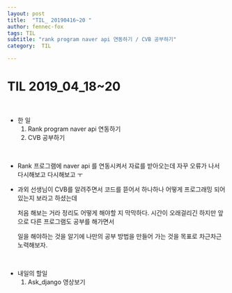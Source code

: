 ```yaml
---
layout: post
title:  "TIL_ 20190416~20 "
author: fennec-fox
tags: TIL
subtitle: "rank program naver api 연동하기 / CVB 공부하기"
category:  TIL

---
```




# TIL 2019_04_18~20

<br>

- 한 일
  1. Rank program naver api 연동하기
  2. CVB 공부하기

<br>

- Rank 프로그램에 naver api 를 연동시켜서 자료를 받아오는데 자꾸 오류가 나서 다시해보고 다시해보고 ㅜ 

- 과외 선생님이 CVB를 알려주면서 코드를 뜯어서 하나하나 어떻게 프로그래밍 되어있는지 보라고 하셨는데

  처음 해보는 거라 정리도 어떻게 해야할 지 막막하다. 시간이 오래걸리긴 하지만 앞으로 다른 프로그램도 공부를 해가면서 

  일을 해야하는 것을 알기에 나만의 공부 방법을 만들어 가는 것을 목표로 차근차근 노력해보자.  

<br>

- 내일의 할일
  1. Ask_django 영상보기

